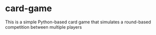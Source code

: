 # card-game
This is a simple Python-based card game that simulates a round-based competition between multiple players
